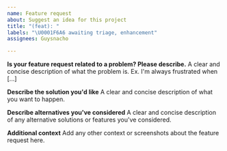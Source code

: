 ```yaml
---
name: Feature request
about: Suggest an idea for this project
title: "(feat): "
labels: "\U0001F6A6 awaiting triage, enhancement"
assignees: Guysnacho

---
```


**Is your feature request related to a problem? Please describe.**
A clear and concise description of what the problem is. Ex. I'm always frustrated when [...]

**Describe the solution you'd like**
A clear and concise description of what you want to happen.

**Describe alternatives you've considered**
A clear and concise description of any alternative solutions or features you've considered.

**Additional context**
Add any other context or screenshots about the feature request here.
